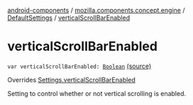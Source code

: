 [android-components](../../index.md) / [mozilla.components.concept.engine](../index.md) / [DefaultSettings](index.md) / [verticalScrollBarEnabled](./vertical-scroll-bar-enabled.md)

# verticalScrollBarEnabled

`var verticalScrollBarEnabled: `[`Boolean`](https://kotlinlang.org/api/latest/jvm/stdlib/kotlin/-boolean/index.html) [(source)](https://github.com/mozilla-mobile/android-components/blob/master/components/concept/engine/src/main/java/mozilla/components/concept/engine/Settings.kt#L190)

Overrides [Settings.verticalScrollBarEnabled](../-settings/vertical-scroll-bar-enabled.md)

Setting to control whether or not vertical scrolling is enabled.

